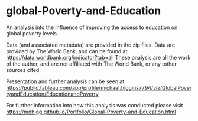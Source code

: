 # global-Poverty-and-Education
An analysis into the influence of improving the access to education on global poverty levels.

Data (and associated metadata) are provided in the zip files. Data are provided by The World Bank, and can be found at
https://data.worldbank.org/indicator?tab=all
These analysis are all the work of the author, and are not affiliated with The World Bank, or any tother sources cited.

Presentation and further analysis can be seen at
https://public.tableau.com/app/profile/michael.higgins7794/viz/GlobalPovertyandEducation/EducationandPoverty

For further information into how this analysis was conducted please visit
https://mdhigg.github.io/Portfolio/Global-Poverty-and-Education.html

